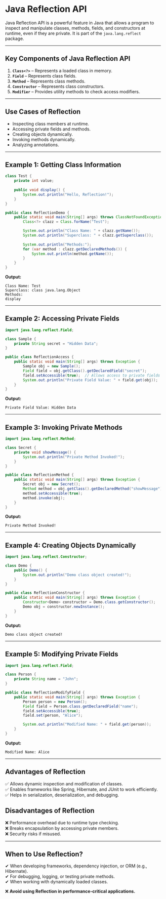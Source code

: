 # Java Reflection API

Java Reflection API is a powerful feature in Java that allows a program to inspect and manipulate classes, methods, fields, and constructors at runtime, even if they are private. It is part of the `java.lang.reflect` package.

---

## **Key Components of Java Reflection API**
1. **`Class<?>`** – Represents a loaded class in memory.
2. **`Field`** – Represents class fields.
3. **`Method`** – Represents class methods.
4. **`Constructor`** – Represents class constructors.
5. **`Modifier`** – Provides utility methods to check access modifiers.

---

## **Use Cases of Reflection**
- Inspecting class members at runtime.
- Accessing private fields and methods.
- Creating objects dynamically.
- Invoking methods dynamically.
- Analyzing annotations.

---

## **Example 1: Getting Class Information**
```java
class Test {
    private int value;
    
    public void display() {
        System.out.println("Hello, Reflection!");
    }
}

public class ReflectionDemo {
    public static void main(String[] args) throws ClassNotFoundException {
        Class<?> clazz = Class.forName("Test");

        System.out.println("Class Name: " + clazz.getName());
        System.out.println("Superclass: " + clazz.getSuperclass());
        
        System.out.println("Methods:");
        for (var method : clazz.getDeclaredMethods()) {
            System.out.println(method.getName());
        }
    }
}
```
**Output:**
```
Class Name: Test
Superclass: class java.lang.Object
Methods:
display
```

---

## **Example 2: Accessing Private Fields**
```java
import java.lang.reflect.Field;

class Sample {
    private String secret = "Hidden Data";
}

public class ReflectionAccess {
    public static void main(String[] args) throws Exception {
        Sample obj = new Sample();
        Field field = obj.getClass().getDeclaredField("secret");
        field.setAccessible(true);  // Allows access to private fields
        System.out.println("Private Field Value: " + field.get(obj));
    }
}
```
**Output:**
```
Private Field Value: Hidden Data
```

---

## **Example 3: Invoking Private Methods**
```java
import java.lang.reflect.Method;

class Secret {
    private void showMessage() {
        System.out.println("Private Method Invoked!");
    }
}

public class ReflectionMethod {
    public static void main(String[] args) throws Exception {
        Secret obj = new Secret();
        Method method = obj.getClass().getDeclaredMethod("showMessage");
        method.setAccessible(true);
        method.invoke(obj);
    }
}
```
**Output:**
```
Private Method Invoked!
```

---

## **Example 4: Creating Objects Dynamically**
```java
import java.lang.reflect.Constructor;

class Demo {
    public Demo() {
        System.out.println("Demo class object created!");
    }
}

public class ReflectionConstructor {
    public static void main(String[] args) throws Exception {
        Constructor<Demo> constructor = Demo.class.getConstructor();
        Demo obj = constructor.newInstance();
    }
}
```
**Output:**
```
Demo class object created!
```

---

## **Example 5: Modifying Private Fields**
```java
import java.lang.reflect.Field;

class Person {
    private String name = "John";
}

public class ReflectionModifyField {
    public static void main(String[] args) throws Exception {
        Person person = new Person();
        Field field = Person.class.getDeclaredField("name");
        field.setAccessible(true);
        field.set(person, "Alice");

        System.out.println("Modified Name: " + field.get(person));
    }
}
```
**Output:**
```
Modified Name: Alice
```

---

## **Advantages of Reflection**
✅ Allows dynamic inspection and modification of classes.  
✅ Enables frameworks like Spring, Hibernate, and JUnit to work efficiently.  
✅ Helps in serialization, deserialization, and debugging.

## **Disadvantages of Reflection**
❌ Performance overhead due to runtime type checking.  
❌ Breaks encapsulation by accessing private members.  
❌ Security risks if misused.

---

## **When to Use Reflection?**
✔ When developing frameworks, dependency injection, or ORM (e.g., Hibernate).  
✔ For debugging, logging, or testing private methods.  
✔ When working with dynamically loaded classes.

❌ **Avoid using Reflection in performance-critical applications.**
